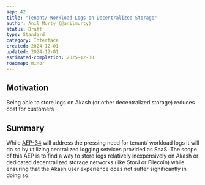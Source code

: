```yaml
---
aep: 42
title: "Tenant/ Workload Logs on Decentralized Storage"
author: Anil Murty (@anilmurty)
status: Draft
type: Standard
category: Interface
created: 2024-12-01
updated: 2024-12-01
estimated-completion: 2025-12-30
roadmap: minor
---
```


## Motivation

Being able to store logs on Akash (or other decentralized storage) reduces cost for customers

## Summary

While [AEP-34](https://github.com/ovrclk/aeps/tree/main/spec/aep-34) will address the pressing need for tenant/ workload logs it will do so by utilizing centralized logging setvices provided as SaaS. The scope of this AEP is to find a way to store logs relatively inexpensively on Akash or dedicated decentralized storage networks (like StorJ or Filecoin) while ensuring that the Akash user experience does not suffer significantly in doing so.
